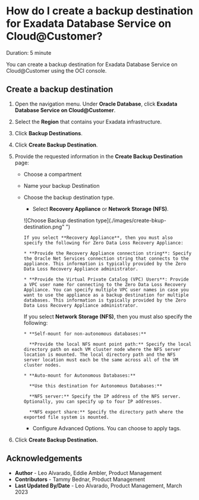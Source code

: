 # How do I create a backup destination for Exadata Database Service on Cloud@Customer?
Duration: 5 minute

You can create a backup destination for Exadata Database Service on Cloud@Customer using the OCI console.
 
## Create a backup destination

1. Open the navigation menu. Under **Oracle Database**, click **Exadata Database Service on Cloud@Customer**.

2. Select the **Region** that contains your Exadata infrastructure.

3. Click **Backup Destinations**.

4. Click **Create Backup Destination**.

5. Provide the requested information in the **Create Backup Destination** page:

    - Choose a compartment

    - Name your backup Destination

    - Choose the backup destination type.

        * Select **Recovery Appliance** or **Network Storage (NFS)**.

        ![Choose Backup destination type](./images/create-bkup-destination.png" ")

          If you select **Recovery Appliance**, then you must also specify the following for Zero Data Loss Recovery Appliance:

          * **Provide the Recovery Appliance connection string**: Specify the Oracle Net Services connection string that connects to the appliance. This information is typically provided by the Zero Data Loss Recovery Appliance administrator.

          * **Provide the Virtual Private Catalog (VPC) Users**: Provide a VPC user name for connecting to the Zero Data Loss Recovery Appliance. You can specify multiple VPC user names in case you want to use the appliance as a backup destination for multiple databases. This information is typically provided by the Zero Data Loss Recovery Appliance administrator.

        If you select **Network Storage (NFS)**, then you must also specify the following:

          * **Self-mount for non-autonomous databases:**

            **Provide the local NFS mount point path:** Specify the local directory path on each VM cluster node where the NFS server location is mounted. The local directory path and the NFS server location must each be the same across all of the VM cluster nodes.

          * **Auto-mount for Autonomous Databases:**

            **Use this destination for Autonomous Databases:**

            **NFS server:** Specify the IP address of the NFS server. Optionally, you can specify up to four IP addresses.

            **NFS export share:** Specify the directory path where the exported file system is mounted.

      - Configure Advanced Options. You can choose to apply tags.

6. Click **Create Backup Destination.**


## Acknowledgements
* **Author** - Leo Alvarado, Eddie Ambler, Product Management
* **Contributors** -  Tammy Bednar, Product Management
* **Last Updated By/Date** - Leo Alvarado, Product Management, March 2023
